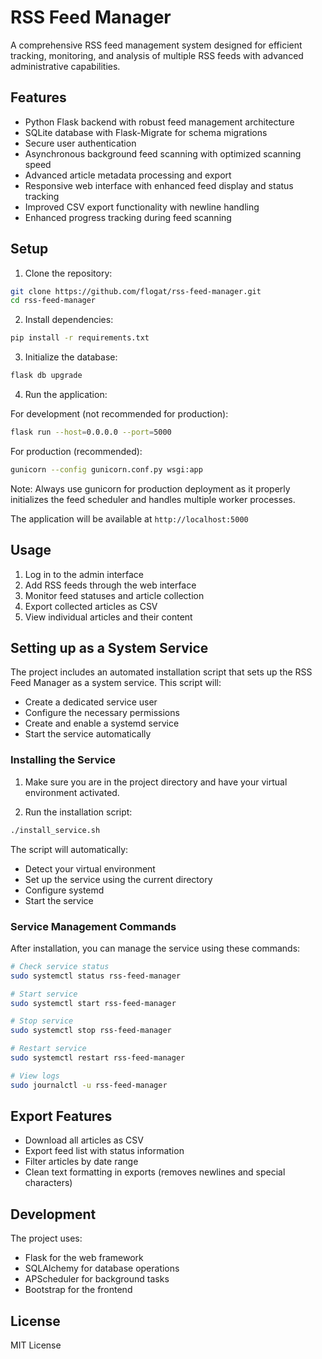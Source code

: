 # RSS Feed Manager

A comprehensive RSS feed management system designed for efficient tracking, monitoring, and analysis of multiple RSS feeds with advanced administrative capabilities.

## Features

- Python Flask backend with robust feed management architecture
- SQLite database with Flask-Migrate for schema migrations
- Secure user authentication
- Asynchronous background feed scanning with optimized scanning speed
- Advanced article metadata processing and export
- Responsive web interface with enhanced feed display and status tracking
- Improved CSV export functionality with newline handling
- Enhanced progress tracking during feed scanning

## Setup

1. Clone the repository:
```bash
git clone https://github.com/flogat/rss-feed-manager.git
cd rss-feed-manager
```

2. Install dependencies:
```bash
pip install -r requirements.txt
```

3. Initialize the database:
```bash
flask db upgrade
```

4. Run the application:

For development (not recommended for production):
```bash
flask run --host=0.0.0.0 --port=5000
```

For production (recommended):
```bash
gunicorn --config gunicorn.conf.py wsgi:app
```

Note: Always use gunicorn for production deployment as it properly initializes the feed scheduler and handles multiple worker processes.

The application will be available at `http://localhost:5000`

## Usage
1. Log in to the admin interface
2. Add RSS feeds through the web interface
3. Monitor feed statuses and article collection
4. Export collected articles as CSV
5. View individual articles and their content

## Setting up as a System Service

The project includes an automated installation script that sets up the RSS Feed Manager as a system service. This script will:
- Create a dedicated service user
- Configure the necessary permissions
- Create and enable a systemd service
- Start the service automatically

### Installing the Service

1. Make sure you are in the project directory and have your virtual environment activated.

2. Run the installation script:
```bash
./install_service.sh
```

The script will automatically:
- Detect your virtual environment
- Set up the service using the current directory
- Configure systemd
- Start the service

### Service Management Commands

After installation, you can manage the service using these commands:
```bash
# Check service status
sudo systemctl status rss-feed-manager

# Start service
sudo systemctl start rss-feed-manager

# Stop service
sudo systemctl stop rss-feed-manager

# Restart service
sudo systemctl restart rss-feed-manager

# View logs
sudo journalctl -u rss-feed-manager
```

## Export Features

- Download all articles as CSV
- Export feed list with status information
- Filter articles by date range
- Clean text formatting in exports (removes newlines and special characters)

## Development

The project uses:
- Flask for the web framework
- SQLAlchemy for database operations
- APScheduler for background tasks
- Bootstrap for the frontend

## License

MIT License